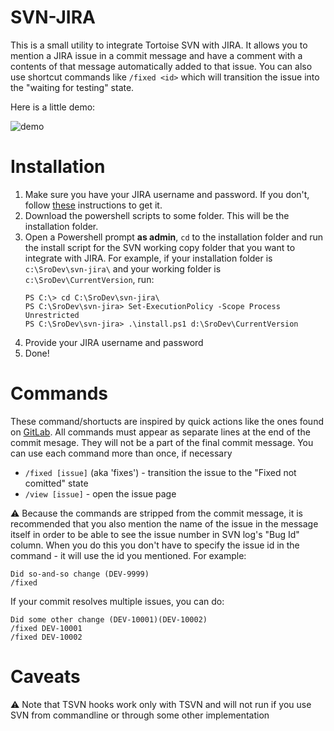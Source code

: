 # SVN-JIRA

This is a small utility to integrate Tortoise SVN with JIRA. It allows you to mention a JIRA issue in a commit message and have a comment with a contents of that message automatically added to that issue. You can also use shortcut commands like `/fixed <id>` which will transition the issue into the "waiting for testing" state.

Here is a little demo:

![demo](https://dha4w82d62smt.cloudfront.net/items/1c2l0f2u2G221t1N1B3l/Screen%20Recording%202018-01-16%20at%2006.15.38%20PM.gif)

# Installation

1. Make sure you have your JIRA username and password. If you don't, follow [these](https://seatgeekenterprise.atlassian.net/wiki/spaces/~dshlonsky/pages/41615836/How+to+get+JIRA+username+and+password) instructions to get it.
1. Download the powershell scripts to some folder. This will be the installation folder.
1. Open a Powershell prompt **as admin**, `cd` to the installation folder and run the install script for the SVN working copy folder that you want to integrate with JIRA. For example, if your installation folder is `c:\SroDev\svn-jira\` and your working folder is `c:\SroDev\CurrentVersion`, run:
    ```
    PS C:\> cd C:\SroDev\svn-jira\
    PS C:\SroDev\svn-jira> Set-ExecutionPolicy -Scope Process Unrestricted
    PS C:\SroDev\svn-jira> .\install.ps1 d:\SroDev\CurrentVersion
    ```
1. Provide your JIRA username and password
1. Done!

# Commands
These command/shortucts are inspired by quick actions like the ones found on [GitLab](https://docs.gitlab.com/ee/user/project/quick_actions.html).
All commands must appear as separate lines at the end of the commit mesage. They will not be a part of the final commit message. You can use each command more than once, if necessary

* `/fixed [issue]` (aka 'fixes') - transition the issue to the "Fixed not comitted" state
* `/view [issue]` - open the issue page

:warning: Because the commands are stripped from the commit message, it is recommended that you also mention the name of the issue in the message itself in order to be able to see the issue number in SVN log's "Bug Id" column. When you do this you don't have to specify the issue id in the command - it will use the id you mentioned.
For example:
```
Did so-and-so change (DEV-9999)
/fixed
```

If your commit resolves multiple issues, you can do:
```
Did some other change (DEV-10001)(DEV-10002)
/fixed DEV-10001
/fixed DEV-10002
```
# Caveats
:warning: Note that TSVN hooks work only with TSVN and will not run if you use SVN from commandline or through some other implementation
